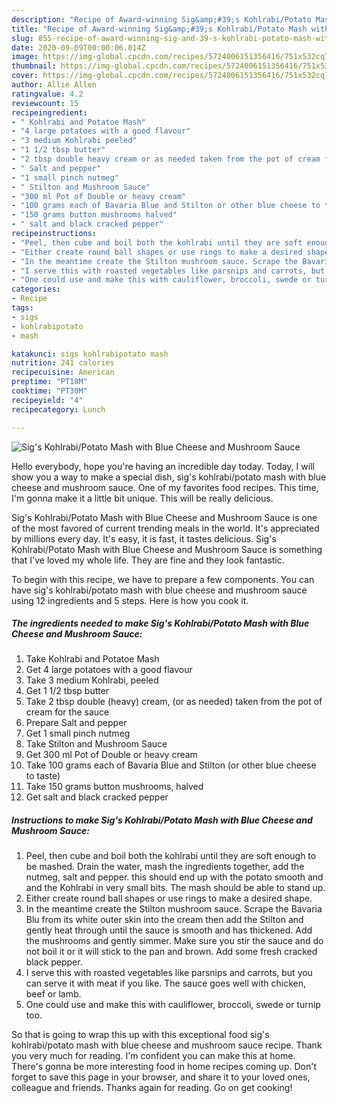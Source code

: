 ```yaml
---
description: "Recipe of Award-winning Sig&amp;#39;s Kohlrabi/Potato Mash with Blue Cheese and Mushroom Sauce"
title: "Recipe of Award-winning Sig&amp;#39;s Kohlrabi/Potato Mash with Blue Cheese and Mushroom Sauce"
slug: 855-recipe-of-award-winning-sig-and-39-s-kohlrabi-potato-mash-with-blue-cheese-and-mushroom-sauce
date: 2020-09-09T00:00:06.014Z
image: https://img-global.cpcdn.com/recipes/5724006151356416/751x532cq70/sigs-kohlrabipotato-mash-with-blue-cheese-and-mushroom-sauce-recipe-main-photo.jpg
thumbnail: https://img-global.cpcdn.com/recipes/5724006151356416/751x532cq70/sigs-kohlrabipotato-mash-with-blue-cheese-and-mushroom-sauce-recipe-main-photo.jpg
cover: https://img-global.cpcdn.com/recipes/5724006151356416/751x532cq70/sigs-kohlrabipotato-mash-with-blue-cheese-and-mushroom-sauce-recipe-main-photo.jpg
author: Allie Allen
ratingvalue: 4.2
reviewcount: 15
recipeingredient:
- " Kohlrabi and Potatoe Mash"
- "4 large potatoes with a good flavour"
- "3 medium Kohlrabi peeled"
- "1 1/2 tbsp butter"
- "2 tbsp double heavy cream or as needed taken from the pot of cream for the sauce"
- " Salt and pepper"
- "1 small pinch nutmeg"
- " Stilton and Mushroom Sauce"
- "300 ml Pot of Double or heavy cream"
- "100 grams each of Bavaria Blue and Stilton or other blue cheese to taste"
- "150 grams button mushrooms halved"
- " salt and black cracked pepper"
recipeinstructions:
- "Peel, then cube and boil both the kohlrabi until they are soft enough to be mashed. Drain the water, mash the ingredients together, add the nutmeg, salt and pepper. this should end up with the potato smooth and and the Kohlrabi in very small bits. The mash should be able to stand up."
- "Either create round ball shapes or use rings to make a desired shape."
- "In the meantime create the Stilton mushroom sauce. Scrape the Bavaria Blu from its white outer skin into the cream then add the Stilton and gently heat through until the sauce is smooth and has thickened. Add the mushrooms and gently simmer. Make sure you stir the sauce and do not boil it or it will stick to the pan and brown. Add some fresh cracked black pepper."
- "I serve this with roasted vegetables like parsnips and carrots, but you can serve it with meat if you like. The sauce goes well with chicken, beef or lamb."
- "One could use and make this with cauliflower, broccoli, swede or turnip too."
categories:
- Recipe
tags:
- sigs
- kohlrabipotato
- mash

katakunci: sigs kohlrabipotato mash 
nutrition: 241 calories
recipecuisine: American
preptime: "PT18M"
cooktime: "PT30M"
recipeyield: "4"
recipecategory: Lunch

---
```



![Sig&#39;s Kohlrabi/Potato Mash with Blue Cheese and Mushroom Sauce](https://img-global.cpcdn.com/recipes/5724006151356416/751x532cq70/sigs-kohlrabipotato-mash-with-blue-cheese-and-mushroom-sauce-recipe-main-photo.jpg)

Hello everybody, hope you're having an incredible day today. Today, I will show you a way to make a special dish, sig&#39;s kohlrabi/potato mash with blue cheese and mushroom sauce. One of my favorites food recipes. This time, I'm gonna make it a little bit unique. This will be really delicious.



Sig&#39;s Kohlrabi/Potato Mash with Blue Cheese and Mushroom Sauce is one of the most favored of current trending meals in the world. It's appreciated by millions every day. It's easy, it is fast, it tastes delicious. Sig&#39;s Kohlrabi/Potato Mash with Blue Cheese and Mushroom Sauce is something that I've loved my whole life. They are fine and they look fantastic.


To begin with this recipe, we have to prepare a few components. You can have sig&#39;s kohlrabi/potato mash with blue cheese and mushroom sauce using 12 ingredients and 5 steps. Here is how you cook it.

<!--inarticleads1-->

##### The ingredients needed to make Sig&#39;s Kohlrabi/Potato Mash with Blue Cheese and Mushroom Sauce:

1. Take  Kohlrabi and Potatoe Mash
1. Get 4 large potatoes with a good flavour
1. Take 3 medium Kohlrabi, peeled
1. Get 1 1/2 tbsp butter
1. Take 2 tbsp double (heavy) cream, (or as needed) taken from the pot of cream for the sauce
1. Prepare  Salt and pepper
1. Get 1 small pinch nutmeg
1. Take  Stilton and Mushroom Sauce
1. Get 300 ml Pot of Double or heavy cream
1. Take 100 grams each of Bavaria Blue and Stilton (or other blue cheese to taste)
1. Take 150 grams button mushrooms, halved
1. Get  salt and black cracked pepper




<!--inarticleads2-->

##### Instructions to make Sig&#39;s Kohlrabi/Potato Mash with Blue Cheese and Mushroom Sauce:

1. Peel, then cube and boil both the kohlrabi until they are soft enough to be mashed. Drain the water, mash the ingredients together, add the nutmeg, salt and pepper. this should end up with the potato smooth and and the Kohlrabi in very small bits. The mash should be able to stand up.
1. Either create round ball shapes or use rings to make a desired shape.
1. In the meantime create the Stilton mushroom sauce. Scrape the Bavaria Blu from its white outer skin into the cream then add the Stilton and gently heat through until the sauce is smooth and has thickened. Add the mushrooms and gently simmer. Make sure you stir the sauce and do not boil it or it will stick to the pan and brown. Add some fresh cracked black pepper.
1. I serve this with roasted vegetables like parsnips and carrots, but you can serve it with meat if you like. The sauce goes well with chicken, beef or lamb.
1. One could use and make this with cauliflower, broccoli, swede or turnip too.




So that is going to wrap this up with this exceptional food sig&#39;s kohlrabi/potato mash with blue cheese and mushroom sauce recipe. Thank you very much for reading. I'm confident you can make this at home. There's gonna be more interesting food in home recipes coming up. Don't forget to save this page in your browser, and share it to your loved ones, colleague and friends. Thanks again for reading. Go on get cooking!
